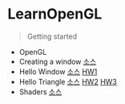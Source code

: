 # LearnOpenGL

> Getting started

- OpenGL
- Creating a window <a href="./src/[Getting started] Creating a window">소스</a>
- Hello Window <a href="./src/[Getting started] Hello Window">소스</a> <a href="./src/HW1">HW1</a>
- Hello Triangle <a href="./src/[Getting started] Hello Triangle">소스</a> <a href="./src/HW2">HW2</a> <a href="./src/HW3">HW3</a>
- Shaders <a href="./src/[Getting started] Shaders">소스</a>
